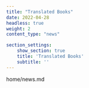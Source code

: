 ```yaml
---
title: "Translated Books"
date: 2022-04-28
headless: true
weight: 2
content_type: "news"

section_settings:
    show_section: true
    title: 'Translated Books'
    subtitle: ''
---
```

home/news.md
